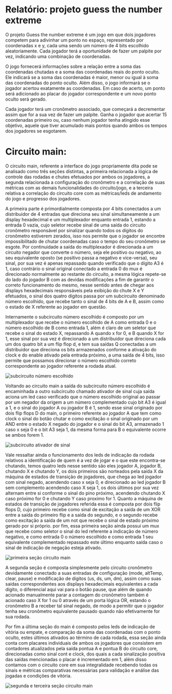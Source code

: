 # Relatório: projeto guess the number extreme

O projeto Guess the number extreme é um jogo em que dois jogadores competem para adivinhar um ponto no espaço, representado por coordenadas x e y, cada uma sendo um número de 4 bits escolhido aleatoriamente. Cada jogador terá a oportunidade de fazer um palpite por vez, indicando uma combinação de coordenadas.

O jogo fornecerá informações sobre a relação entre a soma das coordenadas chutadas e a soma das coordenadas reais do ponto oculto. Ele indicará se a soma das coordenadas é maior, menor ou igual à soma das coordenadas do ponto oculto. Além disso, o jogo informará se o jogador acertou exatamente as coordenadas. Em caso de acerto, um ponto será adicionado ao placar do jogador correspondente e um novo ponto oculto será gerado.

Cada jogador terá um cronômetro associado, que começará a decrementar assim que for a sua vez de fazer um palpite. Ganha o jogador que acertar 15 coordenadas primeiro ou, caso nenhum jogador tenha atingido esse objetivo, aquele que tiver acumulado mais pontos quando ambos os tempos dos jogadores se esgotarem.

# Circuito main: 

O circuito main, referente a interface do jogo propriamente dita pode se analisado como três seções distintas, a primeira relacionada a lógica de controle das rodadas e chutes efetuados por ambos os jogadores, a segunda relacionada a configuração do cronômetro e a correlação de suas métricas com as demais funcionalidades do circuito/jogo, e a terceira relativa a correlação do circuito core com as métricas/leds de andamento do jogo e progresso dos jogadores.

A primeira parte é primordialmente composta por 4 bits conectados a um distribuidor de 4 entradas que direciona seu sinal simultaneamente a um display hexadecimal e um multiplexador enquanto entrada 1, estando a entrada 0 vazia, cujo seletor recebe sinal de uma saída do circuito cronômetro responsável por sinalizar quando todos os dígitos do cronômetro estiverem zerados, isso nos permite que o jogador se encontre impossibilitado de chutar coordenadas caso o tempo do seu cronômetro se esgote. Por continuidade a saída do multiplexador é direcionada a um circuito negador que converte o número, seja ele positivo ou negativo, ao seu equivalente oposto (se positivo passa a negativo e vice-versa), seu sinal, por sua vez é apenas repassado quando verificado que o dígito A3 é 1, caso contrário o sinal original conectado a entrada 0 do mux é direcionado normalmente ao restante do circuito, a mesma lógica repete-se do lado do jogador B com as devidas modificações a fim de garantir o correto funcionamento do mesmo, nesse sentido antes de chegar aos displays hexadecimais responsáveis pela exibição do chute X e Y efetuados, o sinal dos quatro dígitos passa por um subcircuito denominado número escolhido, que
recebe tanto o sinal de 4 bits de A e B, assim como o estado de X referente ao jogador em questão.

Internamente o subcircuito número escolhido é composto por um multiplexador que recebe o número escolhido de A como entrada 0 e o número escolhido de B como entrada 1, além é claro de um seletor que recebe o sinal do estado X, repassando A quando x for 0, e B quando X for 1, esse sinal por sua vez é direcionado a um distribuidor que direciona cada um dos quatro bit a um flip flop d, e tem sua saídas Q conectadas a um distribuidor que direciona os bits armazenados conforme a ativação do clock e do enable ativado pela entrada próximo, a uma saída de 4 bits, isso permite que possamos direcionar o número escolhido correto correspondente ao jogador referente a rodada atual.

![subcircuito número escolhido](https://github.com/Marcondes-Amarante/circuitos-digitais/assets/117780345/45128dd0-ca0b-4b72-8c4b-386c33d8178c)

Voltando ao circuito main a saída do subcircuito número escolhido é encaminhada a outro subcircuito chamado ativador de sinal cuja saída aciona um led caso verificado que o número escolhido original ao passar por um negador da origem a um número complementado cujo bit A3 é igual a 1, e o sinal do jogador A ou jogador B é 1, sendo esse sinal originado por dois flip flops D do main, o primeiro referente ao jogador A que tem como clock o sinal do botão chutar e como excitação o sinal originado por um AND entre o estado X negado do jogador e o sinal do bit A3, armazenado 1 caso x seja 0 e o bit A3 seja 1, da mesma forma para B o equivalente ocorre se ambos forem 1.

![subcircuito ativador de sinal](https://github.com/Marcondes-Amarante/circuitos-digitais/assets/117780345/cd635293-8cdc-4e57-8269-b4a04a4b05f9)

Vale ressaltar ainda o funcionamento dos leds de indicação da rodada relativos a identificação de quem é a vez de jogar e o que este encontra-se chutando, temos quatro leds nesse sentido são eles jogador A, jogador B, chutando X e chutando Y, os dois primeiros são norteados pela saída X da máquina de estados de transição de jogadores, que chega ao led jogador com sinal negado, acendendo caso x seja 0, e direcionado ao led jogador B sem complemento acendendo caso X seja 1, os dois últimos por sua vez alternam entre si conforme o sinal do pino próximo, acendendo chutando X caso próximo for 0 e chutando Y caso proximo for 1. Quanto a máquina de estados de transição de jogadores referida essa é composta por dois flip flops D, cujo primeiro recebe como sinal de excitação a saída de um XOR entre a saída do primeiro flip e a saída do segundo, e o segundo recebe como excitação a saída de um not que recebe o sinal de estado próximo gerado por si próprio. por fim, essa primeira seção ainda possui um mux que recebe como seletor o sinal do led referente a indicação de número negativo, e como entrada 0 o número escolhido e como entrada 1 seu equivalente complementado repassado este último enquanto saída caso o sinal de indicação de negação esteja ativado.

![primeira seção circuito main](https://github.com/Marcondes-Amarante/circuitos-digitais/assets/117780345/c222b309-2862-4ae7-9f48-677f9406beac)

A segunda seção é composta simplesmente pelo circuito cronômetro devidamente conectado a suas entradas de configuração (mode, altTemp, clear, pause) e modificação de dígitos (us, ds, um, dm), assim como suas saídas correspondentes aos displays hexadecimais equivalentes a cada dígito, o diferencial aqui vai para o botão pause, que além de quando acionado manualmente parar a contagem do cronômetro também é acionado caso X for 1 ou 0 através de um porta lógica OR, estando o cronômetro B a receber tal sinal negado, de modo a permitir que o jogador tenha seu cronômetro equivalente pausado quando não efetivamente for sua rodada.

Por fim a última seção do main é composto pelos leds de indicação de vitória ou empate, e comparação da soma das coordenadas com o ponto oculto, estes últimos ativados ao término de cada rodada, essa seção ainda conta com placares individuais de ambos os jogadores que consistem em contadores atualizados pela saída pontua A e pontua B do circuito core, direcionadas como sinal cont e clock, dos quais a cada sinalização positiva das saídas mencionadas o placar é incrementado em 1, além disso contamos com o circuito core em sua integralidade recebendo todas os sinais e métricas comparativas necessárias para validação e análise das jogadas e condições de vitória. 
 
![segunda e terceira seção circuito main]()
